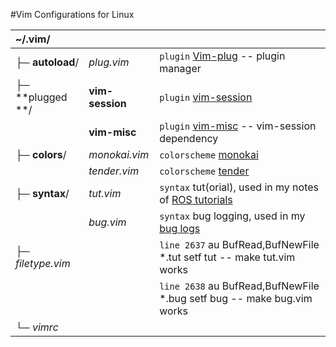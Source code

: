 #Vim Configurations for Linux

| ~/.vim/            | | |
| :--- | --- | --- |
| ├─ **autoload**/   | *plug.vim*      | `plugin` [Vim-plug](https://github.com/junegunn/vim-plug) -- plugin manager                       |
| ├─ **plugged **/   | **vim-session** | `plugin` [vim-session](https://github.com/xolox/vim-session)                                      |
|                    | **vim-misc**    | `plugin` [vim-misc](https://github.com/xolox/vim-misc) -- vim-session dependency                  |
| ├─ **colors**/     | *monokai.vim*   | `colorscheme` [monokai](https://github.com/sickill/vim-monoka)                                    |
|                    | *tender.vim*    | `colorscheme` [tender](https://github.com/jacoborus/tender.vim)                                   |
| ├─ **syntax**/     | *tut.vim*       | `syntax` tut(orial), used in my notes of [ROS tutorials](https://github.com/Neur1n/ROS_Tutorials) |
|                    | *bug.vim*       | `syntax` bug logging, used in my [bug logs](https://github.com/Neur1n/bug_logs)                   |
| ├─ *filetype.vim*  |                 | `line 2637` au BufRead,BufNewFile *.tut setf tut -- make tut.vim works                            |
|                    |                 | `line 2638` au BufRead,BufNewFile *.bug setf bug -- make bug.vim works                            |
| └─ *vimrc*         |                 |                                                                                                   |
